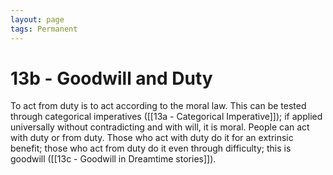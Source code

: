 ```yaml
---
layout: page
tags: Permanent 
---
```


# 13b - Goodwill and Duty

To act from duty is to act according to the moral law. This can be tested through categorical imperatives ([[13a - Categorical Imperative]]); if applied universally without contradicting and with will, it is moral. People can act with duty or from duty. Those who act with duty do it for an extrinsic benefit; those who act from duty do it even through difficulty; this is goodwill ([[13c - Goodwill in Dreamtime stories]]).